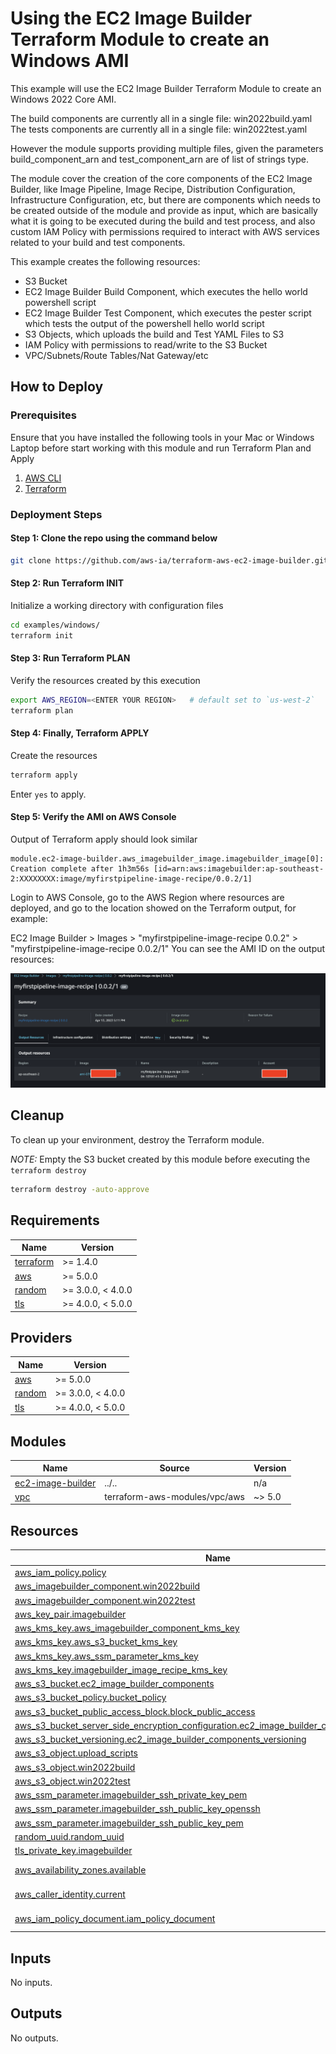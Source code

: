 <!-- BEGIN_TF_DOCS -->
# Using the EC2 Image Builder Terraform Module to create an Windows AMI

This example will use the EC2 Image Builder Terraform Module to create an Windows 2022 Core AMI.

The build components are currently all in a single file: win2022build.yaml
The tests components are currently all in a single file: win2022test.yaml

However the module supports providing multiple files, given the parameters build\_component\_arn and test\_component\_arn are of list of strings type.

The module cover the creation of the core components of the EC2 Image Builder, like Image Pipeline, Image Recipe, Distribution Configuration,
Infrastructure Configuration, etc, but there are components which needs to be created outside of the module and provide as input, which are basically
what it is going to be executed during the build and test process, and also custom IAM Policy with permissions required to interact with
AWS services related to your build and test components.

This example creates the following resources:

- S3 Bucket
- EC2 Image Builder Build Component, which executes the hello world powershell script
- EC2 Image Builder Test Component, which executes the pester script which tests the output of the powershell hello world script
- S3 Objects, which uploads the build and Test YAML Files to S3
- IAM Policy with permissions to read/write to the S3 Bucket
- VPC/Subnets/Route Tables/Nat Gateway/etc

## How to Deploy

### Prerequisites

Ensure that you have installed the following tools in your Mac or Windows Laptop before start working with this module and run Terraform Plan and Apply

1. [AWS CLI](https://docs.aws.amazon.com/cli/latest/userguide/install-cliv2.html)
2. [Terraform](https://learn.hashicorp.com/tutorials/terraform/install-cli)

### Deployment Steps

#### Step 1: Clone the repo using the command below

```sh
git clone https://github.com/aws-ia/terraform-aws-ec2-image-builder.git
```

#### Step 2: Run Terraform INIT

Initialize a working directory with configuration files

```sh
cd examples/windows/
terraform init
```

#### Step 3: Run Terraform PLAN

Verify the resources created by this execution

```sh
export AWS_REGION=<ENTER YOUR REGION>   # default set to `us-west-2`
terraform plan
```

#### Step 4: Finally, Terraform APPLY

Create the resources

```sh
terraform apply
```

Enter `yes` to apply.

#### Step 5: Verify the AMI on AWS Console

Output of Terraform apply should look similar

```
module.ec2-image-builder.aws_imagebuilder_image.imagebuilder_image[0]: Creation complete after 1h3m56s [id=arn:aws:imagebuilder:ap-southeast-2:XXXXXXXX:image/myfirstpipeline-image-recipe/0.0.2/1]
```

Login to AWS Console, go to the AWS Region where resources are deployed, and go to the location showed on the Terraform output, for example:

EC2 Image Builder > Images > "myfirstpipeline-image-recipe 0.0.2" > "myfirstpipeline-image-recipe 0.0.2/1"
You can see the AMI ID on the output resources:

![AMI generated by EC2 Image Builder](../../images/outputresources.png)

## Cleanup

To clean up your environment, destroy the Terraform module.

*NOTE:* Empty the S3 bucket created by this module before executing the `terraform destroy`

```sh
terraform destroy -auto-approve
```

## Requirements

| Name | Version |
|------|---------|
| <a name="requirement_terraform"></a> [terraform](#requirement\_terraform) | >= 1.4.0 |
| <a name="requirement_aws"></a> [aws](#requirement\_aws) | >= 5.0.0 |
| <a name="requirement_random"></a> [random](#requirement\_random) | >= 3.0.0, < 4.0.0 |
| <a name="requirement_tls"></a> [tls](#requirement\_tls) | >= 4.0.0, < 5.0.0 |

## Providers

| Name | Version |
|------|---------|
| <a name="provider_aws"></a> [aws](#provider\_aws) | >= 5.0.0 |
| <a name="provider_random"></a> [random](#provider\_random) | >= 3.0.0, < 4.0.0 |
| <a name="provider_tls"></a> [tls](#provider\_tls) | >= 4.0.0, < 5.0.0 |

## Modules

| Name | Source | Version |
|------|--------|---------|
| <a name="module_ec2-image-builder"></a> [ec2-image-builder](#module\_ec2-image-builder) | ../.. | n/a |
| <a name="module_vpc"></a> [vpc](#module\_vpc) | terraform-aws-modules/vpc/aws | ~> 5.0 |

## Resources

| Name | Type |
|------|------|
| [aws_iam_policy.policy](https://registry.terraform.io/providers/hashicorp/aws/latest/docs/resources/iam_policy) | resource |
| [aws_imagebuilder_component.win2022build](https://registry.terraform.io/providers/hashicorp/aws/latest/docs/resources/imagebuilder_component) | resource |
| [aws_imagebuilder_component.win2022test](https://registry.terraform.io/providers/hashicorp/aws/latest/docs/resources/imagebuilder_component) | resource |
| [aws_key_pair.imagebuilder](https://registry.terraform.io/providers/hashicorp/aws/latest/docs/resources/key_pair) | resource |
| [aws_kms_key.aws_imagebuilder_component_kms_key](https://registry.terraform.io/providers/hashicorp/aws/latest/docs/resources/kms_key) | resource |
| [aws_kms_key.aws_s3_bucket_kms_key](https://registry.terraform.io/providers/hashicorp/aws/latest/docs/resources/kms_key) | resource |
| [aws_kms_key.aws_ssm_parameter_kms_key](https://registry.terraform.io/providers/hashicorp/aws/latest/docs/resources/kms_key) | resource |
| [aws_kms_key.imagebuilder_image_recipe_kms_key](https://registry.terraform.io/providers/hashicorp/aws/latest/docs/resources/kms_key) | resource |
| [aws_s3_bucket.ec2_image_builder_components](https://registry.terraform.io/providers/hashicorp/aws/latest/docs/resources/s3_bucket) | resource |
| [aws_s3_bucket_policy.bucket_policy](https://registry.terraform.io/providers/hashicorp/aws/latest/docs/resources/s3_bucket_policy) | resource |
| [aws_s3_bucket_public_access_block.block_public_access](https://registry.terraform.io/providers/hashicorp/aws/latest/docs/resources/s3_bucket_public_access_block) | resource |
| [aws_s3_bucket_server_side_encryption_configuration.ec2_image_builder_components_encryption](https://registry.terraform.io/providers/hashicorp/aws/latest/docs/resources/s3_bucket_server_side_encryption_configuration) | resource |
| [aws_s3_bucket_versioning.ec2_image_builder_components_versioning](https://registry.terraform.io/providers/hashicorp/aws/latest/docs/resources/s3_bucket_versioning) | resource |
| [aws_s3_object.upload_scripts](https://registry.terraform.io/providers/hashicorp/aws/latest/docs/resources/s3_object) | resource |
| [aws_s3_object.win2022build](https://registry.terraform.io/providers/hashicorp/aws/latest/docs/resources/s3_object) | resource |
| [aws_s3_object.win2022test](https://registry.terraform.io/providers/hashicorp/aws/latest/docs/resources/s3_object) | resource |
| [aws_ssm_parameter.imagebuilder_ssh_private_key_pem](https://registry.terraform.io/providers/hashicorp/aws/latest/docs/resources/ssm_parameter) | resource |
| [aws_ssm_parameter.imagebuilder_ssh_public_key_openssh](https://registry.terraform.io/providers/hashicorp/aws/latest/docs/resources/ssm_parameter) | resource |
| [aws_ssm_parameter.imagebuilder_ssh_public_key_pem](https://registry.terraform.io/providers/hashicorp/aws/latest/docs/resources/ssm_parameter) | resource |
| [random_uuid.random_uuid](https://registry.terraform.io/providers/hashicorp/random/latest/docs/resources/uuid) | resource |
| [tls_private_key.imagebuilder](https://registry.terraform.io/providers/hashicorp/tls/latest/docs/resources/private_key) | resource |
| [aws_availability_zones.available](https://registry.terraform.io/providers/hashicorp/aws/latest/docs/data-sources/availability_zones) | data source |
| [aws_caller_identity.current](https://registry.terraform.io/providers/hashicorp/aws/latest/docs/data-sources/caller_identity) | data source |
| [aws_iam_policy_document.iam_policy_document](https://registry.terraform.io/providers/hashicorp/aws/latest/docs/data-sources/iam_policy_document) | data source |

## Inputs

No inputs.

## Outputs

No outputs.
<!-- END_TF_DOCS -->